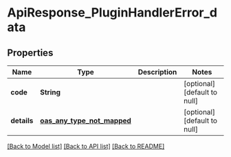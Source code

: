 # ApiResponse_PluginHandlerError_data
## Properties

| Name | Type | Description | Notes |
|------------ | ------------- | ------------- | -------------|
| **code** | **String** |  | [optional] [default to null] |
| **details** | [**oas_any_type_not_mapped**](.md) |  | [optional] [default to null] |

[[Back to Model list]](../README.md#documentation-for-models) [[Back to API list]](../README.md#documentation-for-api-endpoints) [[Back to README]](../README.md)

